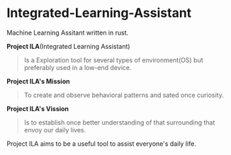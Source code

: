 # Integrated-Learning-Assistant
Machine Learning Assitant written in rust.

**Project ILA**(Integrated Learning Assistant)
> Is a Exploration tool for several types of environment(OS) but preferably used in a low-end device.

**Project ILA's Mission**
> To create and observe behavioral patterns and sated once curiosity.

**Project ILA's Vission**
> Is to establish once better understanding of that surrounding that envoy our daily lives.

Project ILA aims to be a useful tool to assist everyone's daily life.
